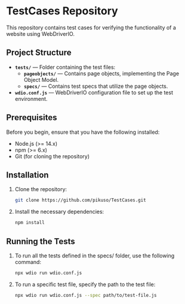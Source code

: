 # TestCases Repository

This repository contains test cases for verifying the functionality of a website using WebDriverIO.

## Project Structure

- **`tests/`** — Folder containing the test files:
  - **`pageobjects/`** — Contains page objects, implementing the Page Object Model.
  - **`specs/`** — Contains test specs that utilize the page objects.
- **`wdio.conf.js`** — WebDriverIO configuration file to set up the test environment.

## Prerequisites

Before you begin, ensure that you have the following installed:

- Node.js (>= 14.x)
- npm (>= 6.x)
- Git (for cloning the repository)

## Installation

1. Clone the repository:
   ```bash
   git clone https://github.com/pikuso/TestCases.git
2. Install the necessary dependencies:
   ```bash
   npm install

## Running the Tests
1. To run all the tests defined in the specs/ folder, use the following command:
   ```bash
   npx wdio run wdio.conf.js
3. To run a specific test file, specify the path to the test file:
   ```bash
   npx wdio run wdio.conf.js --spec path/to/test-file.js
